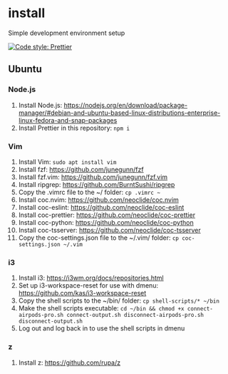 # install

Simple development environment setup

[![Code style: Prettier](https://img.shields.io/badge/code_style-prettier-ff69b4.svg?style=flat-square)](https://github.com/prettier/prettier)

## Ubuntu

### Node.js

1. Install Node.js: https://nodejs.org/en/download/package-manager/#debian-and-ubuntu-based-linux-distributions-enterprise-linux-fedora-and-snap-packages
2. Install Prettier in this repository: `npm i`

### Vim

1. Install Vim: `sudo apt install vim`
2. Install fzf: https://github.com/junegunn/fzf
3. Install fzf.vim: https://github.com/junegunn/fzf.vim
4. Install ripgrep: https://github.com/BurntSushi/ripgrep
5. Copy the .vimrc file to the ~/ folder: `cp .vimrc ~`
6. Install coc.nvim: https://github.com/neoclide/coc.nvim
7. Install coc-eslint: https://github.com/neoclide/coc-eslint
8. Install coc-prettier: https://github.com/neoclide/coc-prettier
9. Install coc-python: https://github.com/neoclide/coc-python
10. Install coc-tsserver: https://github.com/neoclide/coc-tsserver
11. Copy the coc-settings.json file to the ~/.vim/ folder: `cp coc-settings.json ~/.vim`

### i3

1. Install i3: https://i3wm.org/docs/repositories.html
2. Set up i3-workspace-reset for use with dmenu: https://github.com/kas/i3-workspace-reset
3. Copy the shell scripts to the ~/bin/ folder: `cp shell-scripts/* ~/bin`
4. Make the shell scripts executable: `cd ~/bin && chmod +x connect-airpods-pro.sh connect-output.sh disconnect-airpods-pro.sh disconnect-output.sh`
5. Log out and log back in to use the shell scripts in dmenu

### z

1. Install z: https://github.com/rupa/z
